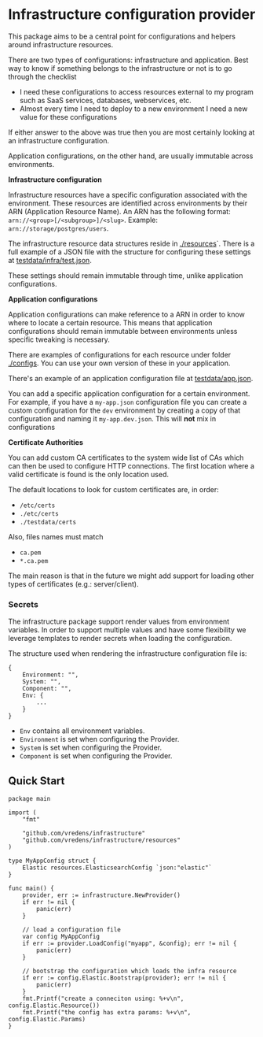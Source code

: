 # Infrastructure configuration provider

This package aims to be a central point for configurations and helpers around infrastructure resources.

There are two types of configurations: infrastructure and application. Best way to know if something belongs to the infrastructure or not is to go through the checklist

- I need these configurations to access resources external to my program such as SaaS services, databases, webservices, etc.
- Almost every time I need to deploy to a new environment I need a new value for these configurations

If either answer to the above was true then you are most certainly looking at an infrastructure configuration.

Application configurations, on the other hand, are usually immutable across environments.

**Infrastructure configuration**

Infrastructure resources have a specific configuration associated with the environment. These resources are identified across environments by their ARN (Application Resource Name). An ARN has the following format: `arn://<group>[/<subgroup>]/<slug>`. Example: `arn://storage/postgres/users`.

The infrastructure resource data structures reside in [./resources](/resources)`. There is a full example of a JSON file with the structure for configuring these settings at [testdata/infra/test.json](./testdata/infra/test.json).

These settings should remain immutable through time, unlike application configurations.

**Application configurations**

Application configurations can make reference to a ARN in order to know where to locate a certain resource. This means that application configurations should remain immutable between environments unless specific tweaking is necessary.

There are examples of configurations for each resource under folder [./configs](/configs). You can use your own version of these in your application.

There's an example of an application configuration file at [testdata/app.json](./testdata/config/app.json).

You can add a specific application configuration for a certain environment. For example, if you have a `my-app.json` configuration file you can create a custom configuration for the `dev` environment by creating a copy of that configuration and naming it `my-app.dev.json`. This will **not** mix in configurations

**Certificate Authorities**

You can add custom CA certificates to the system wide list of CAs which can then be used to configure HTTP connections. The first location where a valid certificate is found is the only location used.

The default locations to look for custom certificates are, in order:

- `/etc/certs`
- `./etc/certs`
- `./testdata/certs`

Also, files names must match

- `ca.pem`
- `*.ca.pem`

The main reason is that in the future we might add support for loading other types of certificates (e.g.: server/client).

### Secrets

The infrastructure package support render values from environment variables. In order to support multiple values and have some flexibility we leverage templates to render secrets when loading the configuration.

The structure used when rendering the infrastructure configuration file is: 

```
{
	Environment: "",
	System: "",
	Component: "",
	Env: {
		...
	}
}
```

* `Env` contains all environment variables.
* `Environment` is set when configuring the Provider.
* `System` is set when configuring the Provider.
* `Component` is set when configuring the Provider.

## Quick Start

```golang
package main

import (
	"fmt"

	"github.com/vredens/infrastructure"
	"github.com/vredens/infrastructure/resources"
)

type MyAppConfig struct {
	Elastic resources.ElasticsearchConfig `json:"elastic"`
}

func main() {
	provider, err := infrastructure.NewProvider()
	if err != nil {
		panic(err)
	}

	// load a configuration file
	var config MyAppConfig
	if err := provider.LoadConfig("myapp", &config); err != nil {
		panic(err)
	}

	// bootstrap the configuration which loads the infra resource
	if err := config.Elastic.Bootstrap(provider); err != nil {
		panic(err)
	}
	fmt.Printf("create a conneciton using: %+v\n", config.Elastic.Resource())
	fmt.Printf("the config has extra params: %+v\n", config.Elastic.Params)
}
```
